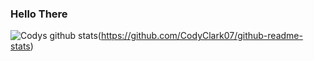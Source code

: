 
### Hello There
![Codys github stats](https://github-readme-stats.vercel.app/api?username=CodyClark07&theme=tokyonight)(https://github.com/CodyClark07/github-readme-stats)
<!--
**ClarkCody/ClarkCody** is a ✨ _special_ ✨ repository because its `README.md` (this file) appears on your GitHub profile.

Here are some ideas to get you started:

- 🔭 I’m currently working on ...
- 🌱 I’m currently learning ...
- 👯 I’m looking to collaborate on ...
- 🤔 I’m looking for help with ...
- 💬 Ask me about ...
- 📫 How to reach me: ...
- 😄 Pronouns: ...
- ⚡ Fun fact: ...
-->
